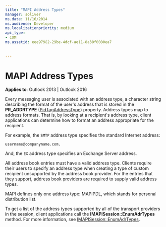 ```yaml
---
title: "MAPI Address Types"
manager: soliver
ms.date: 11/16/2014
ms.audience: Developer
ms.localizationpriority: medium
api_type:
- COM
ms.assetid: eee97982-29be-4dcf-ae11-8a38f0080ea7
 
 
---
```


# MAPI Address Types

  
  
**Applies to**: Outlook 2013 | Outlook 2016 
  
Every messaging user is associated with an address type, a character string describing the format of the user's address that is stored in the **PR_ADDRTYPE** ([PidTagAddressType](pidtagaddresstype-canonical-property.md)) property. Address types map to address formats. That is, by looking at a recipient's address type, client applications can determine how to format an address appropriate for the recipient. 
  
For example, the  `SMTP` address type specifies the standard Internet address: 
  
 `username@companyname.com.`
  
And, the  `EX` address type specifies an Exchange Server address. 
  
All address book entries must have a valid address type. Clients require their users to specify an address type when creating a type of custom recipient unsupported by the address book provider. For the entries that they support, address book providers are required to supply valid address types. 
  
MAPI defines only one address type: MAPIPDL, which stands for personal distribution list.
  
To get a list of the address types supported by all of the transport providers in the session, client applications call the **IMAPISession::EnumAdrTypes** method. For more information, see [IMAPISession::EnumAdrTypes](imapisession-enumadrtypes.md).
  

